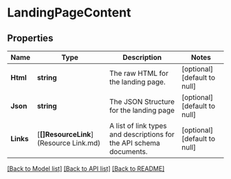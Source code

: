 # LandingPageContent

## Properties
Name | Type | Description | Notes
------------ | ------------- | ------------- | -------------
**Html** | **string** | The raw HTML for the landing page. | [optional] [default to null]
**Json** | **string** | The JSON Structure for the landing page | [optional] [default to null]
**Links** | [**[]ResourceLink**](Resource Link.md) | A list of link types and descriptions for the API schema documents. | [optional] [default to null]

[[Back to Model list]](../README.md#documentation-for-models) [[Back to API list]](../README.md#documentation-for-api-endpoints) [[Back to README]](../README.md)

